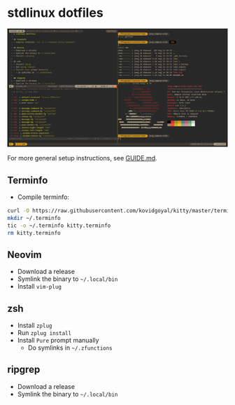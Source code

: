 # stdlinux dotfiles

![screenshot](https://raw.githubusercontent.com/qxxxb/stdlinux-dotfiles/assets/screenshot.png)

For more general setup instructions, see [GUIDE.md](GUIDE.md).

## Terminfo
* Compile terminfo:
```bash
curl -O https://raw.githubusercontent.com/kovidgoyal/kitty/master/terminfo/kitty.terminfo
mkdir ~/.terminfo
tic -o ~/.terminfo kitty.terminfo
rm kitty.terminfo
```

## Neovim
* Download a release
* Symlink the binary to `~/.local/bin`
* Install `vim-plug`

## zsh
* Install `zplug`
* Run `zplug install`
* Install `Pure` prompt manually
  * Do symlinks in `~/.zfunctions`

## ripgrep
* Download a release
* Symlink the binary to `~/.local/bin`
